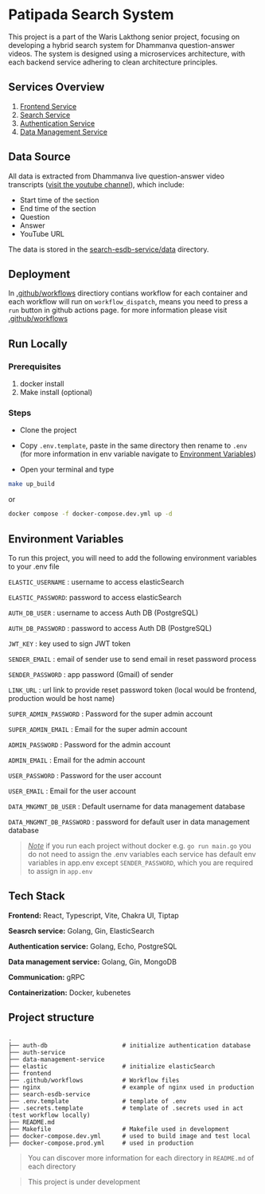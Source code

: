 # Patipada Search System

This project is a part of the Waris Lakthong senior project, focusing on developing a hybrid search system for Dhammanva question-answer videos. The system is designed using a microservices architecture, with each backend service adhering to clean architecture principles.

## Services Overview

1. [Frontend Service](./frontend/)
2. [Search Service](./search-esdb-service/)
3. [Authentication Service](./auth-service/)
4. [Data Management Service](./data-management-service/)

## Data Source

All data is extracted from Dhammanva live question-answer video transcripts ([visit the youtube channel](https://www.youtube.com/@dhammanava7327)), which include:

- Start time of the section
- End time of the section
- Question
- Answer
- YouTube URL

The data is stored in the [search-esdb-service/data](./search-esdb-service/data/) directory.

## Deployment

In [.github/workflows](./.github/workflows/) directiory contians workflow for each container and each workflow will run on `workflow_dispatch`, means you need to press a `run` button in github actions page.
for more information please visit [.github/workflows](./.github/workflows/)

## Run Locally

### Prerequisites

1. docker install
2. Make install (optional)

### Steps

- Clone the project

- Copy `.env.template`, paste in the same directory then rename to `.env` (for more information in env variable navigate to [Environment Variables](#environment-variables))

- Open your terminal and type

```bash
make up_build
```

or

```bash
docker compose -f docker-compose.dev.yml up -d
```

## Environment Variables

<a id="environment-variables"></a>

To run this project, you will need to add the following environment variables to your .env file

`ELASTIC_USERNAME` : username to access elasticSearch

`ELASTIC_PASSWORD`: password to access elasticSearch

`AUTH_DB_USER` : username to access Auth DB (PostgreSQL)

`AUTH_DB_PASSWORD` : password to access Auth DB (PostgreSQL)

`JWT_KEY` : key used to sign JWT token

`SENDER_EMAIL` : email of sender use to send email in reset password process

`SENDER_PASSWORD` : app password (Gmail) of sender

`LINK_URL` : url link to provide reset password token (local would be frontend, production would be host name)

`SUPER_ADMIN_PASSWORD` : Password for the super admin account

`SUPER_ADMIN_EMAIL` : Email for the super admin account

`ADMIN_PASSWORD` : Password for the admin account

`ADMIN_EMAIL` : Email for the admin account

`USER_PASSWORD` : Password for the user account

`USER_EMAIL` : Email for the user account

`DATA_MNGMNT_DB_USER` : Default username for data management database

`DATA_MNGMNT_DB_PASSWORD` : password for default user in data management database

> _<u>Note</u>_ if you run each project without docker e.g. `go run main.go` you do not need to assign the .env variables each service has default env variables in app.env except `SENDER_PASSWORD`, which you are required to assign in `app.env`

## Tech Stack

**Frontend:** React, Typescript, Vite, Chakra UI, Tiptap

**Seasrch service:** Golang, Gin, ElasticSearch

**Authentication service:** Golang, Echo, PostgreSQL

**Data management service:** Golang, Gin, MongoDB

**Communication:** gRPC

**Containerization:** Docker, kubenetes

## Project structure

###

    .
    ├── auth-db                     # initialize authentication database
    ├── auth-service
    ├── data-management-service
    ├── elastic                     # initialize elasticSearch
    ├── frontend
    ├── .github/workflows           # Workflow files
    ├── nginx                       # example of nginx used in production
    ├── search-esdb-service
    ├── .env.template               # template of .env
    ├── .secrets.template           # template of .secrets used in act (test workflow locally)
    ├── README.md
    ├── Makefile                    # Makefile used in development
    ├── docker-compose.dev.yml      # used to build image and test local
    ├── docker-compose.prod.yml     # used in production

> You can discover more information for each directory in `README.md` of each directory

> This project is under development
